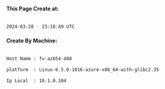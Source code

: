 
   
#### This Page Create at:

```bash

2024-03-28 - 23:18:49 UTC

```

#### Create By Machine:

```bash

Host Name : fv-az654-488

platform  : Linux-6.5.0-1016-azure-x86_64-with-glibc2.35

Ip Local  : 10.1.0.104

```

